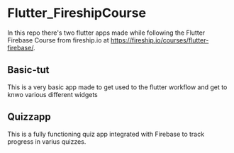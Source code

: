 # Flutter_FireshipCourse

In this repo there's two flutter apps made while following the Flutter Firebase Course from fireship.io at https://fireship.io/courses/flutter-firebase/.

## Basic-tut 
This is a very basic app made to get used to the flutter workflow and get to knwo various different widgets

## Quizzapp
This is a fully functioning quiz app integrated with Firebase to track progress in varius quizzes.
